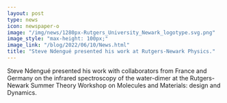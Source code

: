 ```yaml
---
layout: post
type: news
icon: newspaper-o
image: "/img/news/1280px-Rutgers_University_Newark_logotype.svg.png" 
image_style: "max-height: 100px;"
image_link: "/blog/2022/06/10/News.html"
title: "Steve Ndengué presented his work at Rutgers-Newark Physics."
---
```


Steve Ndengué presented his work with collaborators from France and Germany on the infrared spectroscopy of the water-dimer at the Rutgers-Newark Summer Theory Workshop on Molecules and Materials: design and Dynamics.

